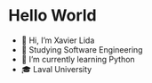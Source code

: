 # Hello World

- 👋 Hi, I’m Xavier Lida
- 👀 Studying Software Engineering
- 🌱 I’m currently learning Python
- 🎓 Laval University
